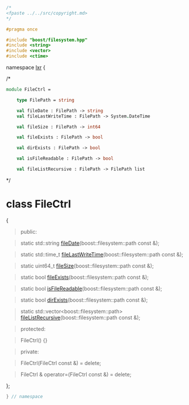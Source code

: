 ```cpp

/*
<fpaste ../../src/copyright.md>
*/

#pragma once

#include "boost/filesystem.hpp"
#include <string>
#include <vector>
#include <ctime>
````

namespace [lxr](namespace.list) {

/*

```fsharp
module FileCtrl = 

    type FilePath = string

    val fileDate : FilePath -> string
    val fileLastWriteTime : FilePath -> System.DateTime

    val fileSize : FilePath -> int64

    val fileExists : FilePath -> bool

    val dirExists : FilePath -> bool

    val isFileReadable : FilePath -> bool

    val fileListRecursive : FilePath -> FilePath list
```

*/

# class FileCtrl

{

>public:

>static std::string [fileDate](filectrl_functions.cpp.md)(boost::filesystem::path const &);

>static std::time_t [fileLastWriteTime](filectrl_functions.cpp.md)(boost::filesystem::path const &);

>static uint64_t [fileSize](filectrl_functions.cpp.md)(boost::filesystem::path const &);

>static bool [fileExists](filectrl_functions.cpp.md)(boost::filesystem::path const &);

>static bool [isFileReadable](filectrl_functions.cpp.md)(boost::filesystem::path const &);

>static bool [dirExists](filectrl_functions.cpp.md)(boost::filesystem::path const &);

>static std::vector&lt;boost::filesystem::path&gt; [fileListRecursive](filectrl_functions.cpp.md)(boost::filesystem::path const &);

>protected:

>FileCtrl() {}

>private:

>FileCtrl(FileCtrl const &) = delete;

>FileCtrl & operator=(FileCtrl const &) = delete;

};

```cpp
} // namespace
```